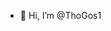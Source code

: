 - 👋 Hi, I’m @ThoGos1

<!---
ThoGos1/ThoGos1 is a ✨ special ✨ repository because its `README.md` (this file) appears on your GitHub profile.
You can click the Preview link to take a look at your changes.
--->
